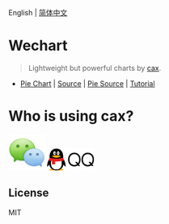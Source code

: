 English | [简体中文](./README.md) 

# Wechart 

> Lightweight but powerful charts by [cax](https://github.com/dntzhang/cax). 

  * [Pie Chart](https://dntzhang.github.io/wechart/packages/pie/examples/simple/) | [Source](https://github.com/dntzhang/wechart/blob/master/packages/pie/examples/simple/main.js) | [Pie Source](https://github.com/dntzhang/wechart/blob/master/packages/pie/src/index.js) | [Tutorial](https://github.com/dntzhang/wechart/blob/master/packages/pie/README.md)

# Who is using cax?

![Tencent Wechat](./asset/wx.png)  ![Tencent QQ](./asset/qq.png)

## License

MIT
